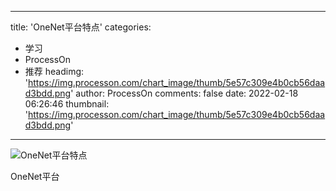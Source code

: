
---
title: 'OneNet平台特点'
categories: 
 - 学习
 - ProcessOn
 - 推荐
headimg: 'https://img.processon.com/chart_image/thumb/5e57c309e4b0cb56daad3bdd.png'
author: ProcessOn
comments: false
date: 2022-02-18 06:26:46
thumbnail: 'https://img.processon.com/chart_image/thumb/5e57c309e4b0cb56daad3bdd.png'
---

<div>   
<img class="thumb" alt="OneNet平台特点" src="https://img.processon.com/chart_image/thumb/5e57c309e4b0cb56daad3bdd.png" referrerpolicy="no-referrer">
<p>OneNet平台</p>  
</div>
            